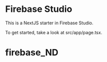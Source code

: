 # Firebase Studio

This is a NextJS starter in Firebase Studio.

To get started, take a look at src/app/page.tsx.
# firebase_ND
